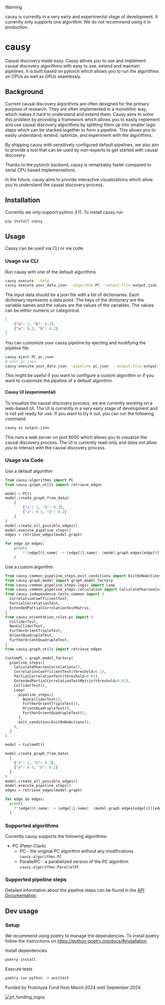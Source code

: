 > [!WARNING]
> causy is currently in a very early and experimental stage of development. It currently only supports one algorithm. We do not recommend using it in production.
# causy

Causal discovery made easy. Causy allows you to use and implement causal discovery algorithms with easy to use, extend and maintain pipelines. It is built based on pytorch which allows you to run the algorithms on CPUs as well as GPUs seamlessly.

## Background

Current causal discovery algorithms are often designed for the primary purpose of research. They are often implemented in a monolithic way, which makes it hard to understand and extend them. Causy aims to solve this problem by providing a framework which allows you to easily implement and use causal discovery algorithms by splitting them up into smaller logic steps which can be stacked together to form a pipeline. This allows you to easily understand, extend, optimize, and experiment with the algorithms.

By shipping causy with sensitively configured default pipelines, we also aim to provide a tool that can be used by non-experts to get started with causal discovery.

Thanks to the pytorch backend, causy is remarkably faster compared to serial CPU based implementations. 

In the future, causy aims to provide interactive visualizations which allow you to understand the causal discovery process.

## Installation
Currently we only support python 3.11. To install causy run
```bash
pip install causy
```

## Usage
Causy can be used via CLI or via code. 

### Usage via CLI

Run causy with one of the default algorithms
```bash
causy execute --help
causy execute your_data.json --algorithm PC --output-file output.json
```

The input data should be a json file with a list of dictionaries. Each dictionary represents a data point. The keys of the dictionary are the variable names and the values are the values of the variables. The values can be either numeric or categorical. 

```json
[
    {"a": 1, "b": 0.3},
    {"a": 0.5, "b": 0.2}
]
```

You can customize your causy pipeline by ejecting and modifying the pipeline file.
```bash
causy eject PC pc.json
# edit pc.json
causy execute your_data.json --pipeline pc.json  --output-file output.json
```

This might be useful if you want to configure a custom algorithm or if you want to customize the pipeline of a default algorithm.

#### Causy UI (experimental)
To visualize the causal discovery process, we are currently working on a web-based UI. The UI is currently in a very early stage of development and is not yet ready for use. If you want to try it out, you can run the following command:
```bash
causy ui output.json
```
This runs a web server on port 8000 which allows you to visualize the causal discovery process. The UI is currently read-only and does not allow you to interact with the causal discovery process.


### Usage via Code

Use a default algorithm

```python
from causy.algorithms import PC
from causy.graph_utils import retrieve_edges

model = PC()
model.create_graph_from_data(
    [
        {"a": 1, "b": 0.3},
        {"a": 0.5, "b": 0.2}
    ]
)
model.create_all_possible_edges()
model.execute_pipeline_steps()
edges = retrieve_edges(model.graph)

for edge in edges:
    print(
        f"{edge[0].name} -> {edge[1].name}: {model.graph.edges[edge[0]][edge[1]]}"
    )

```

Use a custom algorithm

```python
from causy.common_pipeline_steps.exit_conditions import ExitOnNoActions
from causy.graph_model import graph_model_factory
from causy.common_pipeline_steps.logic import Loop
from causy.common_pipeline_steps.calculation import CalculatePearsonCorrelations
from causy.independence_tests.common import (
  CorrelationCoefficientTest,
  PartialCorrelationTest,
  ExtendedPartialCorrelationTestMatrix,
)
from causy.orientation_rules.pc import (
  ColliderTest,
  NonColliderTest,
  FurtherOrientTripleTest,
  OrientQuadrupleTest,
  FurtherOrientQuadrupleTest,
)
from causy.graph_utils import retrieve_edges

CustomPC = graph_model_factory(
  pipeline_steps=[
    CalculatePearsonCorrelations(),
    CorrelationCoefficientTest(threshold=0.1),
    PartialCorrelationTest(threshold=0.01),
    ExtendedPartialCorrelationTestMatrix(threshold=0.01),
    ColliderTest(),
    Loop(
      pipeline_steps=[
        NonColliderTest(),
        FurtherOrientTripleTest(),
        OrientQuadrupleTest(),
        FurtherOrientQuadrupleTest(),
      ],
      exit_condition=ExitOnNoActions(),
    ),
  ]
)

model = CustomPC()

model.create_graph_from_data(
  [
    {"a": 1, "b": 0.3},
    {"a": 0.5, "b": 0.2}
  ]
)
model.create_all_possible_edges()
model.execute_pipeline_steps()
edges = retrieve_edges(model.graph)

for edge in edges:
  print(
    f"{edge[0].name} -> {edge[1].name}: {model.graph.edges[edge[0]][edge[1]]}"
  )
```

### Supported algorithms
Currently causy supports the following algorithms:
- PC (Peter-Clark)
  - PC - the original PC algorithm without any modifications ```causy.algorithms.PC```
  - ParallelPC - a parallelized version of the PC algorithm ```causy.algorithms.ParallelPC```

### Supported pipeline steps
Detailed information about the pipeline steps can be found in the [API Documentation](https://causy-dev.github.io/causy/causy.html).

## Dev usage

### Setup
We recommend using poetry to manage the dependencies. To install poetry follow the instructions on https://python-poetry.org/docs/#installation.

Install dependencies
```bash
poetry install
```

Execute tests
```bash
poetry run python -m unittest
```
Funded by Prototype Fund from March 2024 until September 2024

![pf_funding_logos](https://github.com/causy-dev/causy/assets/94297994/4d8e4b18-dbe0-4549-bf7e-71f8bd24fdac)
